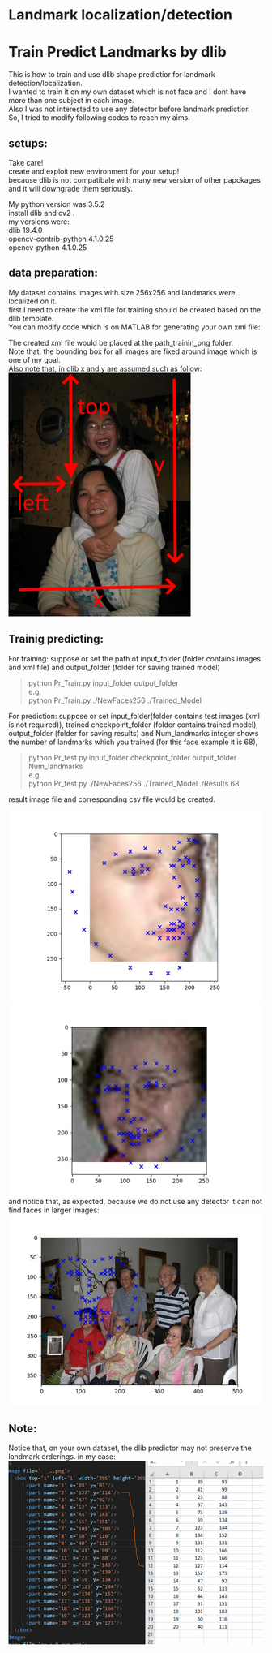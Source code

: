 # Landmark localization/detection
# Train Predict Landmarks by dlib
This is how to train and use dlib shape predictior for landmark detection/localization. <br>
I wanted to train it on my own dataset which is not face and I dont have more than one subject in each image.<br>
Also I was not interested to use any detector before landmark predictior.<br>
So, I tried to modify following codes to reach my aims.

## setups:

Take care! <br>
create and exploit new environment for your setup!<br>
because dlib is not compatibale with many new version of other papckages and it will downgrade them seriously.<br>

  My python version was 3.5.2 <br>
install dlib and cv2 .<br>
my versions were:<br>
  dlib 19.4.0<br>
  opencv-contrib-python         4.1.0.25<br>
  opencv-python                 4.1.0.25<br>


## data preparation:

My dataset contains images with size 256x256 and landmarks were localized on it.<br>
first I need to create the xml file for training should be created based on the dlib template.<br>
You can modify code which is on MATLAB for generating your own xml file:<br>


The created xml file would be placed at the path_trainin_png folder. <br>
Note that, the bounding box for all images are fixed around image which is one of my goal.<br>
Also note that, in dlib x and y are assumed such as follow:<br>
![Alt text](./images/Untitled_picture.png?raw=true "Title")

## Trainig predicting:

For training: suppose or set the path of input_folder (folder contains images and xml file) 
and output_folder (folder for saving trained model) <br>

> python Pr_Train.py input_folder output_folder <br>
e.g. <br> 
> python Pr_Train.py ./NewFaces256 ./Trained_Model <br>

For prediction: suppose or set input_folder(folder contains test images (xml is not required)),
trained checkpoint_folder (folder contains trained model), output_folder (folder for saving results)
and Num_landmarks integer shows the number of landmarks which you trained (for this face example it is 68), 

> python Pr_test.py input_folder checkpoint_folder output_folder Num_landmarks <br>
e.g. <br>
> python Pr_test.py ./NewFaces256 ./Trained_Model ./Results 68 <br>

result image file and corresponding csv file would be created. 

![Alt text](./Results/47858348.jpg?raw=true "Title")
![Alt text](./Results/45289597.jpg?raw=true "Title")<br>
and notice that, as expected, because we do not use any detector it can not find faces in larger images: 
![Alt text](./Results/2007_007763.jpg?raw=true "Title")

## Note:

Notice that, on your own dataset, the dlib predictor may not preserve the landmark orderings. in my case:<br>
![Alt text](./images/ordering_changes.png?raw=true "Title")



